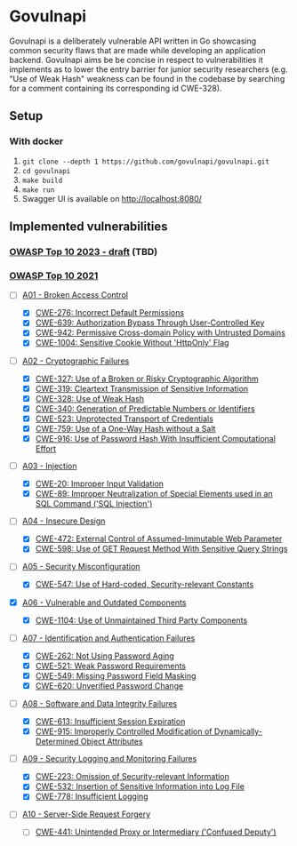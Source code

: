 # Govulnapi

Govulnapi is a deliberately vulnerable API written in Go showcasing common security flaws that are made while developing an application backend. Govulnapi aims be be concise in respect to vulnerabilities it implements as to lower the entry barrier for junior security researchers (e.g. "Use of Weak Hash" weakness can be found in the codebase by searching for a comment containing its corresponding id CWE-328).

## Setup

### With docker

1. `git clone --depth 1 https://github.com/govulnapi/govulnapi.git`
2. `cd govulnapi`
3. `make build`
4. `make run`
5. Swagger UI is available on <http://localhost:8080/>

## Implemented vulnerabilities

### [OWASP Top 10 2023 - draft](https://github.com/OWASP/API-Security/tree/master/2023/en/src) (TBD)

### [OWASP Top 10 2021](https://owasp.org/www-project-top-ten)

- [ ] [A01 - Broken Access Control](https://owasp.org/Top10/A01_2021-Broken_Access_Control)

  - [x] [CWE-276: Incorrect Default Permissions](https://cwe.mitre.org/data/definitions/276.html)
  - [x] [CWE-639: Authorization Bypass Through User-Controlled Key](https://cwe.mitre.org/data/definitions/639.html)
  - [x] [CWE-942: Permissive Cross-domain Policy with Untrusted Domains](https://cwe.mitre.org/data/definitions/942.html)
  - [x] [CWE-1004: Sensitive Cookie Without 'HttpOnly' Flag](https://cwe.mitre.org/data/definitions/1004.html)

- [ ] [A02 - Cryptographic Failures](https://owasp.org/Top10/A02_2021-Cryptographic_Failures)

  - [x] [CWE-327: Use of a Broken or Risky Cryptographic Algorithm](https://cwe.mitre.org/data/definitions/327.html)
  - [x] [CWE-319: Cleartext Transmission of Sensitive Information](https://cwe.mitre.org/data/definitions/319.html)
  - [x] [CWE-328: Use of Weak Hash](https://cwe.mitre.org/data/definitions/328.html)
  - [x] [CWE-340: Generation of Predictable Numbers or Identifiers](https://cwe.mitre.org/data/definitions/340.html)
  - [x] [CWE-523: Unprotected Transport of Credentials](https://cwe.mitre.org/data/definitions/523.html)
  - [x] [CWE-759: Use of a One-Way Hash without a Salt](https://cwe.mitre.org/data/definitions/759.html)
  - [x] [CWE-916: Use of Password Hash With Insufficient Computational Effort](https://cwe.mitre.org/data/definitions/916.html)

- [ ] [A03 - Injection](https://owasp.org/Top10/A03_2021-Injection)

  - [x] [CWE-20: Improper Input Validation](https://cwe.mitre.org/data/definitions/20.html)
  - [x] [CWE-89: Improper Neutralization of Special Elements used in an SQL Command ('SQL Injection')](https://cwe.mitre.org/data/definitions/89.html)

- [ ] [A04 - Insecure Design](https://owasp.org/Top10/A04_2021-Insecure_Design)

  - [x] [CWE-472: External Control of Assumed-Immutable Web Parameter](https://cwe.mitre.org/data/definitions/472.html)
  - [x] [CWE-598: Use of GET Request Method With Sensitive Query Strings](https://cwe.mitre.org/data/definitions/598.html)

- [ ] [A05 - Security Misconfiguration](https://owasp.org/Top10/A05_2021-Security_Misconfiguration)

  - [x] [CWE-547: Use of Hard-coded, Security-relevant Constants](https://cwe.mitre.org/data/definitions/547.html)

- [x] [A06 - Vulnerable and Outdated Components](https://owasp.org/Top10/A06_2021-Vulnerable_and_Outdated_Components)

  - [x] [CWE-1104: Use of Unmaintained Third Party Components](https://cwe.mitre.org/data/definitions/1104.html)

- [ ] [A07 - Identification and Authentication Failures](https://owasp.org/Top10/A07_2021-Identification_and_Authentication_Failures)

  - [x] [CWE-262: Not Using Password Aging](https://cwe.mitre.org/data/definitions/262.html)
  - [x] [CWE-521: Weak Password Requirements](https://cwe.mitre.org/data/definitions/521.html)
  - [x] [CWE-549: Missing Password Field Masking](https://cwe.mitre.org/data/definitions/549.html)
  - [x] [CWE-620: Unverified Password Change](https://cwe.mitre.org/data/definitions/620.html)

- [ ] [A08 - Software and Data Integrity Failures](https://owasp.org/Top10/A08_2021-Software_and_Data_Integrity_Failures)

  - [x] [CWE-613: Insufficient Session Expiration](https://cwe.mitre.org/data/definitions/613.html)
  - [x] [CWE-915: Improperly Controlled Modification of Dynamically-Determined Object Attributes](https://cwe.mitre.org/data/definitions/502.html)

- [ ] [A09 - Security Logging and Monitoring Failures](https://owasp.org/Top10/A09_2021-Security_Logging_and_Monitoring_Failures)

  - [x] [CWE-223: Omission of Security-relevant Information](https://cwe.mitre.org/data/definitions/223.html)
  - [x] [CWE-532: Insertion of Sensitive Information into Log File](https://cwe.mitre.org/data/definitions/532.html)
  - [x] [CWE-778: Insufficient Logging](https://cwe.mitre.org/data/definitions/778.html)

- [ ] [A10 - Server-Side Request Forgery](https://owasp.org/Top10/A10_2021-Server-Side_Request_Forgery_%28SSRF%29)
  - [ ] [CWE-441: Unintended Proxy or Intermediary ('Confused Deputy')](https://cwe.mitre.org/data/definitions/441.html)
